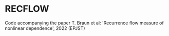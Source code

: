 # RECFLOW

Code accompanying the paper T. Braun et al: 'Recurrence flow measure of nonlinear dependence', 2022 (EPJST)
